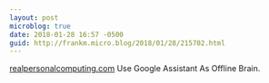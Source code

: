 ```yaml
---
layout: post
microblog: true
date: 2018-01-28 16:57 -0500
guid: http://frankm.micro.blog/2018/01/28/215702.html
---
```

[realpersonalcomputing.com](https://realpersonalcomputing.com/2018/01/28/use-google-assistant-as-offline-brain/) Use Google Assistant As Offline Brain. 
